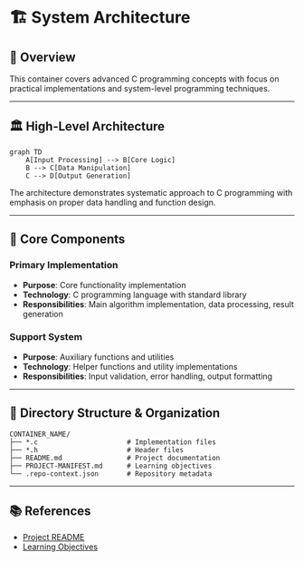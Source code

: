 # 🏗️ System Architecture

## 📖 Overview
This container covers advanced C programming concepts with focus on practical implementations and system-level programming techniques.

---

## 🏛️ High-Level Architecture

```mermaid
graph TD
    A[Input Processing] --> B[Core Logic]
    B --> C[Data Manipulation]
    C --> D[Output Generation]
```

The architecture demonstrates systematic approach to C programming with emphasis on proper data handling and function design.

---

## 🧩 Core Components

### Primary Implementation
- **Purpose**: Core functionality implementation
- **Technology**: C programming language with standard library
- **Responsibilities**: Main algorithm implementation, data processing, result generation

### Support System
- **Purpose**: Auxiliary functions and utilities
- **Technology**: Helper functions and utility implementations
- **Responsibilities**: Input validation, error handling, output formatting

---

## 📁 Directory Structure & Organization

```
CONTAINER_NAME/
├── *.c                      # Implementation files
├── *.h                      # Header files
├── README.md                # Project documentation
├── PROJECT-MANIFEST.md      # Learning objectives
└── .repo-context.json       # Repository metadata
```

---

## 📚 References
- [Project README](README.md)
- [Learning Objectives](PROJECT-MANIFEST.md)
